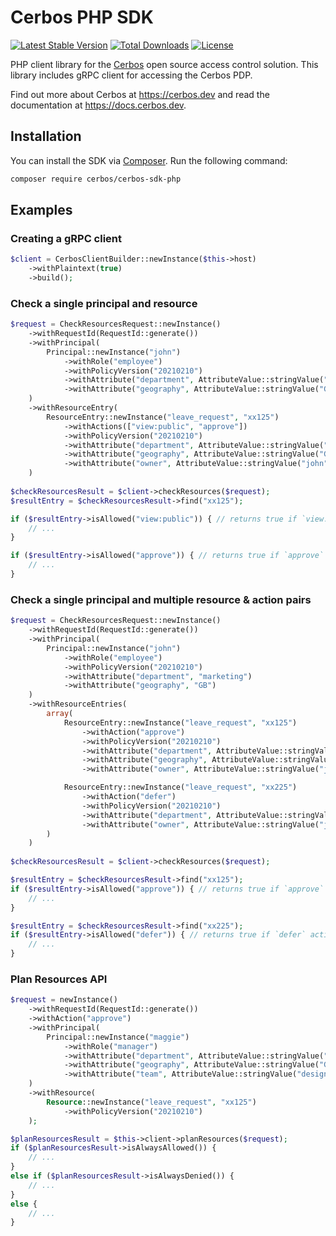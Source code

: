 Cerbos PHP SDK
===============

[![Latest Stable Version](http://poser.pugx.org/cerbos/cerbos-sdk-php/v)](https://packagist.org/packages/cerbos/cerbos-sdk-php)
[![Total Downloads](http://poser.pugx.org/cerbos/cerbos-sdk-php/downloads)](https://packagist.org/packages/cerbos/cerbos-sdk-php)
[![License](http://poser.pugx.org/cerbos/cerbos-sdk-php/license)](https://packagist.org/packages/cerbos/cerbos-sdk-php)

PHP client library for the [Cerbos](https://github.com/cerbos/cerbos) open source access control solution. This library
includes gRPC client for accessing the Cerbos PDP.

Find out more about Cerbos at https://cerbos.dev and read the documentation at https://docs.cerbos.dev.

Installation
-------------

You can install the SDK via [Composer](https://getcomposer.org/). Run the following command:
```bash
composer require cerbos/cerbos-sdk-php
```

Examples
--------

### Creating a gRPC client

```php
$client = CerbosClientBuilder::newInstance($this->host)
    ->withPlaintext(true)
    ->build();
```

### Check a single principal and resource

```php
$request = CheckResourcesRequest::newInstance()
    ->withRequestId(RequestId::generate())
    ->withPrincipal(
        Principal::newInstance("john")
            ->withRole("employee")
            ->withPolicyVersion("20210210")
            ->withAttribute("department", AttributeValue::stringValue("marketing"))
            ->withAttribute("geography", AttributeValue::stringValue("GB"))
    )
    ->withResourceEntry(
        ResourceEntry::newInstance("leave_request", "xx125")
            ->withActions(["view:public", "approve"])
            ->withPolicyVersion("20210210")
            ->withAttribute("department", AttributeValue::stringValue("marketing"))
            ->withAttribute("geography", AttributeValue::stringValue("GB"))
            ->withAttribute("owner", AttributeValue::stringValue("john"))
    )
  
$checkResourcesResult = $client->checkResources($request);
$resultEntry = $checkResourcesResult->find("xx125");

if ($resultEntry->isAllowed("view:public")) { // returns true if `view:public` action is allowed
    // ...
}

if ($resultEntry->isAllowed("approve")) { // returns true if `approve` action is allowed
    // ...
}
```

### Check a single principal and multiple resource & action pairs

```php
$request = CheckResourcesRequest::newInstance()
    ->withRequestId(RequestId::generate())
    ->withPrincipal(
        Principal::newInstance("john")
            ->withRole("employee")
            ->withPolicyVersion("20210210")
            ->withAttribute("department", "marketing")
            ->withAttribute("geography", "GB")
    )
    ->withResourceEntries(
        array(
            ResourceEntry::newInstance("leave_request", "xx125")
                ->withAction("approve")
                ->withPolicyVersion("20210210")
                ->withAttribute("department", AttributeValue::stringValue("marketing"))
                ->withAttribute("geography", AttributeValue::stringValue("GB"))
                ->withAttribute("owner", AttributeValue::stringValue("john")),

            ResourceEntry::newInstance("leave_request", "xx225")
                ->withAction("defer")
                ->withPolicyVersion("20210210")
                ->withAttribute("department", AttributeValue::stringValue("marketing"))
                ->withAttribute("owner", AttributeValue::stringValue("john"))
        )
    )
                    
$checkResourcesResult = $client->checkResources($request);

$resultEntry = $checkResourcesResult->find("xx125");
if ($resultEntry->isAllowed("approve")) { // returns true if `approve` action is allowed
    // ...
}

$resultEntry = $checkResourcesResult->find("xx225");
if ($resultEntry->isAllowed("defer")) { // returns true if `defer` action is allowed
    // ...
}
```

### Plan Resources API

```php
$request = newInstance()
    ->withRequestId(RequestId::generate())
    ->withAction("approve")
    ->withPrincipal(
        Principal::newInstance("maggie")
            ->withRole("manager")
            ->withAttribute("department", AttributeValue::stringValue("marketing"))
            ->withAttribute("geography", AttributeValue::stringValue("GB"))
            ->withAttribute("team", AttributeValue::stringValue("design"))
    )
    ->withResource(
        Resource::newInstance("leave_request", "xx125")
            ->withPolicyVersion("20210210")
    );                

$planResourcesResult = $this->client->planResources($request);
if ($planResourcesResult->isAlwaysAllowed()) {
    // ...
}
else if ($planResourcesResult->isAlwaysDenied()) {
    // ...
}
else {
    // ...
}
```
